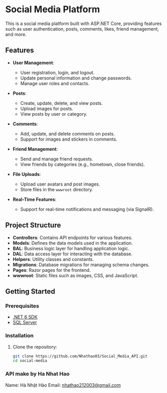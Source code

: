 # Social Media Platform

This is a social media platform built with ASP.NET Core, providing features such as user authentication, posts, comments, likes, friend management, and more.

## Features

- **User Management**: 
  - User registration, login, and logout.
  - Update personal information and change passwords.
  - Manage user roles and contacts.

- **Posts**:
  - Create, update, delete, and view posts.
  - Upload images for posts.
  - View posts by user or category.

- **Comments**:
  - Add, update, and delete comments on posts.
  - Support for images and stickers in comments.

- **Friend Management**:
  - Send and manage friend requests.
  - View friends by categories (e.g., hometown, close friends).

- **File Uploads**:
  - Upload user avatars and post images.
  - Store files in the `wwwroot` directory.

- **Real-Time Features**:
  - Support for real-time notifications and messaging (via SignalR).

## Project Structure

- **Controllers**: Contains API endpoints for various features.
- **Models**: Defines the data models used in the application.
- **BAL**: Business logic layer for handling application logic.
- **DAL**: Data access layer for interacting with the database.
- **Helpers**: Utility classes and constants.
- **Migrations**: Database migrations for managing schema changes.
- **Pages**: Razor pages for the frontend.
- **wwwroot**: Static files such as images, CSS, and JavaScript.

## Getting Started

### Prerequisites

- [.NET 6 SDK](https://dotnet.microsoft.com/download/dotnet/6.0)
- [SQL Server](https://www.microsoft.com/en-us/sql-server/sql-server-downloads)

### Installation

1. Clone the repository:
   ```bash
   git clone https://github.com/Nhathao03/Social_Media_API.git
   cd social-media


### API make by Ha Nhat Hao
Name: Hà Nhật Hào
Email: nhathao212003@gmail.com